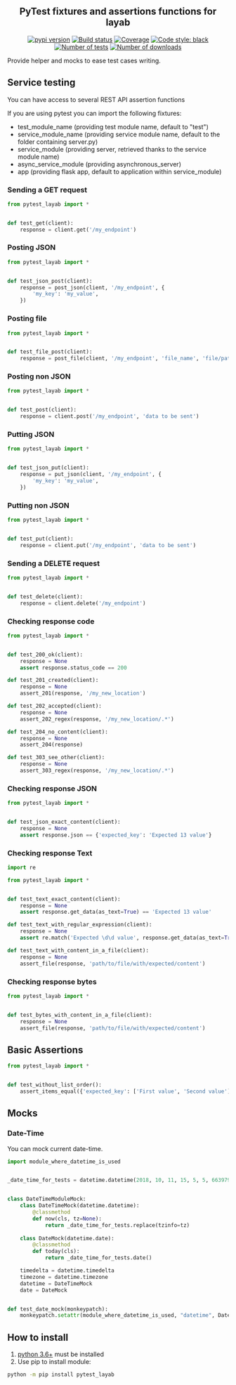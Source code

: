 <h2 align="center">PyTest fixtures and assertions functions for layab</h2>

<p align="center">
<a href="https://pypi.org/project/pytest-layab/"><img alt="pypi version" src="https://img.shields.io/pypi/v/pytest-layab"></a>
<a href="https://travis-ci.org/Colin-b/pytest_layab"><img alt="Build status" src="https://api.travis-ci.org/Colin-b/pytest_layab.svg?branch=develop"></a>
<a href="https://travis-ci.org/Colin-b/pytest_layab"><img alt="Coverage" src="https://img.shields.io/badge/coverage-100%25-brightgreen"></a>
<a href="https://github.com/psf/black"><img alt="Code style: black" src="https://img.shields.io/badge/code%20style-black-000000.svg"></a>
<a href="https://travis-ci.org/Colin-b/pytest_layab"><img alt="Number of tests" src="https://img.shields.io/badge/tests-18 passed-blue"></a>
<a href="https://pypi.org/project/pytest-layab/"><img alt="Number of downloads" src="https://img.shields.io/pypi/dm/pytest-layab"></a>
</p>

Provide helper and mocks to ease test cases writing.

## Service testing

You can have access to several REST API assertion functions

If you are using pytest you can import the following fixtures:
 * test_module_name (providing test module name, default to "test")
 * service_module_name (providing service module name, default to the folder containing server.py)
 * service_module (providing server, retrieved thanks to the service module name)
 * async_service_module (providing asynchronous_server)
 * app (providing flask app, default to application within service_module)

### Sending a GET request

```python
from pytest_layab import *


def test_get(client):
    response = client.get('/my_endpoint')
```

### Posting JSON

```python
from pytest_layab import *


def test_json_post(client):
    response = post_json(client, '/my_endpoint', {
        'my_key': 'my_value',
    })
```

### Posting file

```python
from pytest_layab import *


def test_file_post(client):
    response = post_file(client, '/my_endpoint', 'file_name', 'file/path')
```

### Posting non JSON

```python
from pytest_layab import *


def test_post(client):
    response = client.post('/my_endpoint', 'data to be sent')
```

### Putting JSON

```python
from pytest_layab import *


def test_json_put(client):
    response = put_json(client, '/my_endpoint', {
        'my_key': 'my_value',
    })
```

### Putting non JSON

```python
from pytest_layab import *


def test_put(client):
    response = client.put('/my_endpoint', 'data to be sent')
```

### Sending a DELETE request

```python
from pytest_layab import *


def test_delete(client):
    response = client.delete('/my_endpoint')
```

### Checking response code

```python
from pytest_layab import *


def test_200_ok(client):
    response = None
    assert response.status_code == 200

def test_201_created(client):
    response = None
    assert_201(response, '/my_new_location')

def test_202_accepted(client):
    response = None
    assert_202_regex(response, '/my_new_location/.*')

def test_204_no_content(client):
    response = None
    assert_204(response)

def test_303_see_other(client):
    response = None
    assert_303_regex(response, '/my_new_location/.*')
```

### Checking response JSON

```python
from pytest_layab import *


def test_json_exact_content(client):
    response = None
    assert response.json == {'expected_key': 'Expected 13 value'}
```

### Checking response Text

```python
import re

from pytest_layab import *


def test_text_exact_content(client):
    response = None
    assert response.get_data(as_text=True) == 'Expected 13 value'

def test_text_with_regular_expression(client):
    response = None
    assert re.match('Expected \d\d value', response.get_data(as_text=True))

def test_text_with_content_in_a_file(client):
    response = None
    assert_file(response, 'path/to/file/with/expected/content')
```

### Checking response bytes

```python
from pytest_layab import *


def test_bytes_with_content_in_a_file(client):
    response = None
    assert_file(response, 'path/to/file/with/expected/content')
```

## Basic Assertions

```python
from pytest_layab import *


def test_without_list_order():
    assert_items_equal({'expected_key': ['First value', 'Second value']}, {'expected_key': ['Second value', 'First value']})
```

## Mocks

### Date-Time

You can mock current date-time.

```python
import module_where_datetime_is_used


_date_time_for_tests = datetime.datetime(2018, 10, 11, 15, 5, 5, 663979)


class DateTimeModuleMock:
    class DateTimeMock(datetime.datetime):
        @classmethod
        def now(cls, tz=None):
            return _date_time_for_tests.replace(tzinfo=tz)
    
    class DateMock(datetime.date):
        @classmethod
        def today(cls):
            return _date_time_for_tests.date()

    timedelta = datetime.timedelta
    timezone = datetime.timezone
    datetime = DateTimeMock
    date = DateMock


def test_date_mock(monkeypatch):
    monkeypatch.setattr(module_where_datetime_is_used, "datetime", DateTimeModuleMock)
```

## How to install
1. [python 3.6+](https://www.python.org/downloads/) must be installed
2. Use pip to install module:
```sh
python -m pip install pytest_layab
```
